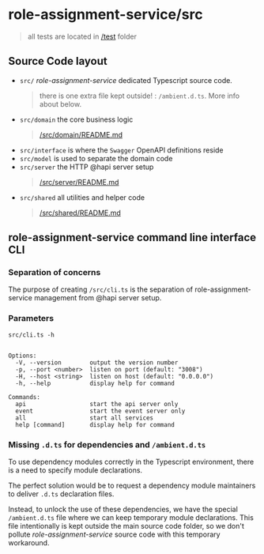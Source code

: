 # role-assignment-service/src #
> all tests are located in [/test](../test/README.md) folder

## Source Code layout ##

- `src/` _role-assignment-service_ dedicated Typescript source code.
  > there is one extra file kept outside! : `/ambient.d.ts`. More info about below.
- `src/domain` the core business logic
  > [/src/domain/README.md](domain/README.md)
- `src/interface` is where the `Swagger` OpenAPI definitions reside
- `src/model` is used to separate the domain code
- `src/server` the HTTP @hapi server setup
  > [/src/server/README.md](server/README.md)
- `src/shared` all utilities and helper code
  > [/src/shared/README.md](shared/README.md)

## role-assignment-service command line interface CLI

### Separation of concerns
The purpose of creating `/src/cli.ts` is the separation of role-assignment-service management from @hapi server setup.


### Parameters
```text
src/cli.ts -h


Options:
  -V, --version        output the version number
  -p, --port <number>  listen on port (default: "3008")
  -H, --host <string>  listen on host (default: "0.0.0.0")
  -h, --help           display help for command

Commands:
  api                  start the api server only
  event                start the event server only
  all                  start all services
  help [command]       display help for command
```


### Missing `.d.ts` for dependencies and `/ambient.d.ts` ###

To use dependency modules correctly in the Typescript environment,
there is a need to specify module declarations.

The perfect solution would be to request a dependency module maintainers to deliver `.d.ts` declaration files.

Instead, to unlock the use of these dependencies, we have the special `/ambient.d.ts` file where we can keep temporary module declarations. This file intentionally is kept outside the main source code folder, so we don't pollute _role-assignment-service_ source code with this temporary workaround.

